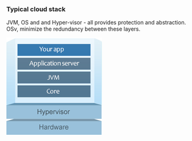 ### Typical cloud stack

JVM, OS and and Hyper-visor - all provides protection and abstraction. OSv, minimize the redundancy between these layers.


![app](images/app.jpg)
